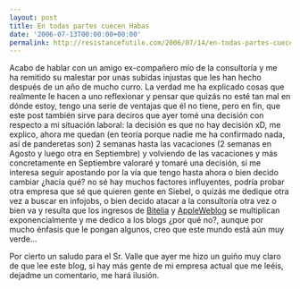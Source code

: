 ```yaml
---
layout: post
title: En todas partes cuecen Habas
date: '2006-07-13T00:00:00+00:00'
permalink: http://resistancefutile.com/2006/07/14/en-todas-partes-cuecen-habas/
---
```

<img style="float:right; margin:0 0 10px 10px;" src="http://photos1.blogger.com/blogger/6639/1972/320/images.20.jpg" border="0" alt="" />Acabo de hablar con un amigo ex-compañero mío de la consultoría y me ha remitido su malestar por unas subidas injustas que les han hecho después de un año de mucho curro. La verdad me ha explicado cosas que realmente le hacen a uno reflexionar y pensar que quizás no esté tan mal en dónde estoy, tengo una serie de ventajas que él no tiene, pero en fin, que este post también sirve para deciros que ayer tomé una decisión con respecto a mi situación laboral: la decisión es que no hay decisión xD, me explico, ahora me quedan (en teoría porque nadie me ha confirmado nada, así de panderetas son) 2 semanas hasta las vacaciones (2 semanas en Agosto y luego otra en Septiembre) y volviendo de las vacaciones y más concretamente en Septiembre valoraré y tomaré una decisión, si me interesa seguir apostando por la vía que tengo hasta ahora o bien decido cambiar ¿hacia qué? no sé hay muchos factores influyentes, podría probar otra empresa que sé que quieren gente en Siebel, o quizás me dedique otra vez a buscar en infojobs, o bien decido atacar a la consultoría otra vez o bien va y resulta que los ingresos de <a href="http://bitelia.com">Bitelia</a> y <a href="http://es.appleweblog.com">AppleWeblog</a> se multiplican exponencialmente y me dedico a los blogs ¿por qué no?, aunque por mucho énfasis que le pongan algunos, creo que este mundo está aún muy verde...

Por cierto un saludo para el Sr. Valle que ayer me hizo un guiño muy claro de que lee este blog, si hay más gente de mi empresa actual que me leéis, dejadme un comentario, me hará ilusión.
